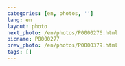 ```yaml
---
categories: [en, photos, '']
lang: en
layout: photo
next_photo: /en/photos/P0000276.html
picname: P0000277
prev_photo: /en/photos/P0000379.html
tags: []
---
```

